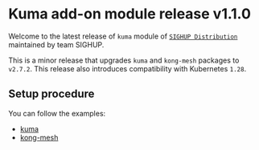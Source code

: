 # Kuma add-on module release v1.1.0

Welcome to the latest release of `kuma` module of [`SIGHUP Distribution`](https://github.com/sighupio/fury-distribution) maintained by team SIGHUP.

This is a minor release that upgrades `kuma` and `kong-mesh` packages to `v2.7.2`.
This release also introduces compatibility with Kubernetes `1.28`.

## Setup procedure

You can follow the examples:

- [kuma](../../examples/kuma/multi-cluster/README.md)
- [kong-mesh](../../examples/kong-mesh/multi-cluster/README.md)